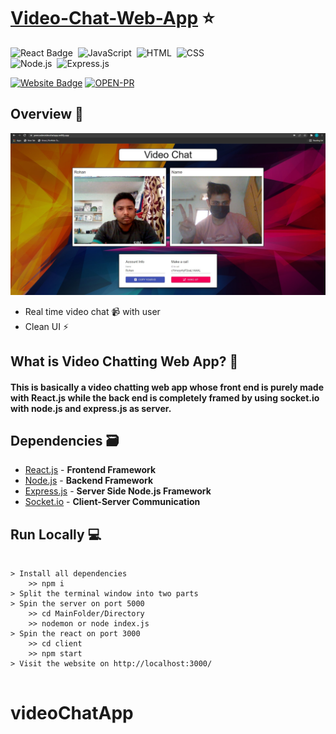 # [Video-Chat-Web-App]() ⭐

![React Badge](http://img.shields.io/badge/Powered%20By-React-blue?style=for-the-badge&logo=)&nbsp;
![JavaScript](https://img.shields.io/badge/JavaScript-F7DF1E?style=for-the-badge&logo=&logoColor)&nbsp;
![HTML](https://img.shields.io/badge/HTML5-E34F26?style=for-the-badge&logo=&logoColor=white)&nbsp;
![CSS](https://img.shields.io/badge/CSS-239120?&style=for-the-badge&logo=&logoColor=white)&nbsp;<br/>
![Node.js](https://img.shields.io/badge/Node.js-43853D?style=for-the-badge&logo=node.js&logoColor=white)&nbsp;
![Express.js](https://img.shields.io/badge/Express.js-404D59?style=for-the-badge)&nbsp;


[![Website Badge](https://img.shields.io/badge/Visit-Now-green?style=for-the-badge&logo=vercel)]()
[![OPEN-PR](https://img.shields.io/badge/Open%20For-PR-orange?style=for-the-badge&logo=github)]()

## Overview 👀
<img src="images/videochat5.jpg">

- Real time video chat 📹 with user 
- Clean UI ⚡

## What is Video Chatting Web App? 🤔

#### This is basically a video chatting web app whose front end is purely made with React.js while the back end is completely framed by using socket.io with node.js and express.js as server.




## Dependencies 🗃

- [React.js](https://reactjs.org/) - **Frontend Framework**
- [Node.js](https://nodejs.org/en/) - **Backend Framework**
- [Express.js](https://expressjs.com/) - **Server Side Node.js Framework**
- [Socket.io](https://socket.io/) - **Client-Server Communication**

## Run Locally 💻

```

> Install all dependencies
    >> npm i
> Split the terminal window into two parts 
> Spin the server on port 5000
    >> cd MainFolder/Directory
    >> nodemon or node index.js
> Spin the react on port 3000
    >> cd client
    >> npm start
> Visit the website on http://localhost:3000/
    
```
# videoChatApp
